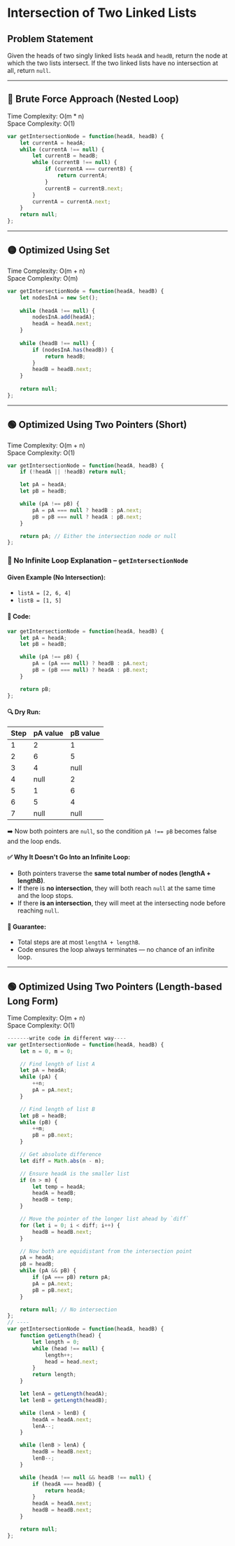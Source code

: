 
# Intersection of Two Linked Lists

## Problem Statement
Given the heads of two singly linked lists `headA` and `headB`, return the node at which the two lists intersect. If the two linked lists have no intersection at all, return `null`.

---

## 🔴 Brute Force Approach (Nested Loop)
Time Complexity: O(m * n)  
Space Complexity: O(1)

```javascript
var getIntersectionNode = function(headA, headB) {
    let currentA = headA;
    while (currentA !== null) {
        let currentB = headB;
        while (currentB !== null) {
            if (currentA === currentB) {
                return currentA;
            }
            currentB = currentB.next;
        }
        currentA = currentA.next;
    }
    return null;
};
```

---

## 🟡 Optimized Using Set
Time Complexity: O(m + n)  
Space Complexity: O(m)

```javascript
var getIntersectionNode = function(headA, headB) {
    let nodesInA = new Set();
    
    while (headA !== null) {
        nodesInA.add(headA);
        headA = headA.next;
    }
    
    while (headB !== null) {
        if (nodesInA.has(headB)) {
            return headB;
        }
        headB = headB.next;
    }
    
    return null;
};
```

---

## 🟢 Optimized Using Two Pointers (Short)
Time Complexity: O(m + n)  
Space Complexity: O(1)

```javascript
var getIntersectionNode = function(headA, headB) {
    if (!headA || !headB) return null;

    let pA = headA;
    let pB = headB;

    while (pA !== pB) {
        pA = pA === null ? headB : pA.next;
        pB = pB === null ? headA : pB.next;
    }

    return pA; // Either the intersection node or null
};
```
### 🧠 No Infinite Loop Explanation – `getIntersectionNode`

#### Given Example (No Intersection):
- `listA = [2, 6, 4]`
- `listB = [1, 5]`

#### 🔁 Code:
```javascript
var getIntersectionNode = function(headA, headB) {
    let pA = headA;
    let pB = headB;

    while (pA !== pB) {
        pA = (pA === null) ? headB : pA.next;
        pB = (pB === null) ? headA : pB.next;
    }

    return pB;
};
```

#### 🔍 Dry Run:

| Step | pA value | pB value |
|------|----------|----------|
| 1    | 2        | 1        |
| 2    | 6        | 5        |
| 3    | 4        | null     |
| 4    | null     | 2        |
| 5    | 1        | 6        |
| 6    | 5        | 4        |
| 7    | null     | null     |

➡️ Now both pointers are `null`, so the condition `pA !== pB` becomes false and the loop ends.

#### ✅ Why It Doesn't Go Into an Infinite Loop:
- Both pointers traverse the **same total number of nodes (lengthA + lengthB)**.
- If there is **no intersection**, they will both reach `null` at the same time and the loop stops.
- If there **is an intersection**, they will meet at the intersecting node before reaching `null`.

#### 🔐 Guarantee:
- Total steps are at most `lengthA + lengthB`.
- Code ensures the loop always terminates — no chance of an infinite loop.


---

## 🟢 Optimized Using Two Pointers (Length-based Long Form)
Time Complexity: O(m + n)  
Space Complexity: O(1)

```javascript
-------write code in different way----
var getIntersectionNode = function(headA, headB) {
    let n = 0, m = 0;

    // Find length of list A
    let pA = headA;
    while (pA) {
        ++n;
        pA = pA.next;
    }

    // Find length of list B
    let pB = headB;
    while (pB) {
        ++m;
        pB = pB.next;
    }

    // Get absolute difference
    let diff = Math.abs(n - m);

    // Ensure headA is the smaller list
    if (n > m) {
        let temp = headA;
        headA = headB;
        headB = temp;
    }

    // Move the pointer of the longer list ahead by `diff`
    for (let i = 0; i < diff; i++) {
        headB = headB.next;
    }

    // Now both are equidistant from the intersection point
    pA = headA;
    pB = headB;
    while (pA && pB) {
        if (pA === pB) return pA;
        pA = pA.next;
        pB = pB.next;
    }

    return null; // No intersection
};
// ----
var getIntersectionNode = function(headA, headB) {
    function getLength(head) {
        let length = 0;
        while (head !== null) {
            length++;
            head = head.next;
        }
        return length;
    }

    let lenA = getLength(headA);
    let lenB = getLength(headB);

    while (lenA > lenB) {
        headA = headA.next;
        lenA--;
    }

    while (lenB > lenA) {
        headB = headB.next;
        lenB--;
    }

    while (headA !== null && headB !== null) {
        if (headA === headB) {
            return headA;
        }
        headA = headA.next;
        headB = headB.next;
    }

    return null;
};
```
